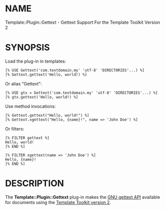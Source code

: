 # NAME

Template::Plugin::Gettext - Gettext Support For the Template Toolkit Version 2

# SYNOPSIS

Load the plug-in in templates:

    [% USE Gettext('com.textdomain.my' 'utf-8' 'DIRECTORIES'...) %]
    [% Gettext.gettext('Hello, world!) %]

Or alias "Gettext":

    [% USE gtx = Gettext('com.textdomain.my' 'utf-8' 'DIRECTORIES'...) %]
    [% gtx.gettext('Hello, world!) %]

Use method invocations:

    [% Gettext.gettext("Hello, world!") %]
    [% Gettext.xgettext("Hello, {name}!", name => 'John Doe') %]

Or filters:

    [% FILTER gettext %]
    Hello, world!
    [% END %]

    [% FILTER xgettext(name => 'John Doe') %]
    Hello, {name}!
    [% END %]

# DESCRIPTION

The **Template::Plugin::Gettext** plug-in makes the
[GNU gettext API](https://www.gnu.org/software/gettext/) available for
documents using the
[Template Toolkit version 2](http://template-toolkit.org/).
